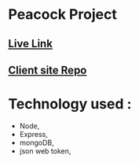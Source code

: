 # Peacock Project

## [Live Link](https://peacock-proj-masumbillah360.vercel.app/)

## [Client site Repo](https://github.com/masumbillah360/peacockProject)

# Technology used :

- Node,
- Express,
- mongoDB,
- json web token,
